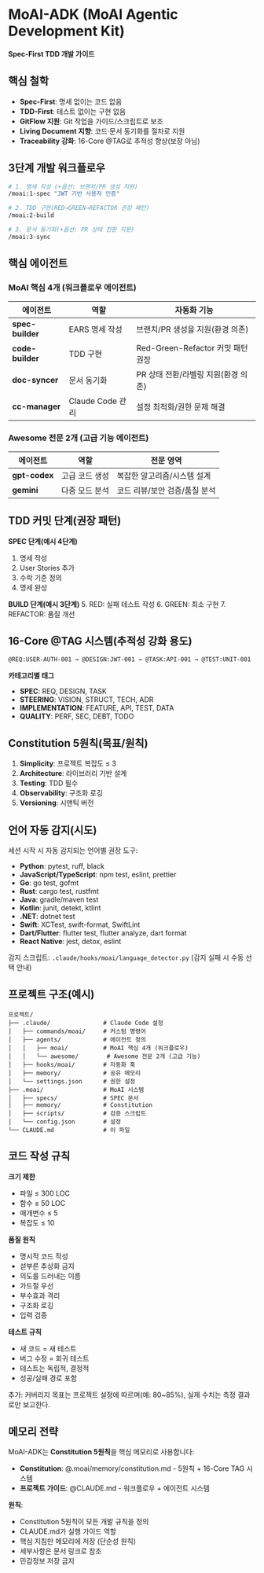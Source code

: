 # MoAI-ADK (MoAI Agentic Development Kit)

**Spec-First TDD 개발 가이드**

## 핵심 철학
- **Spec-First**: 명세 없이는 코드 없음
- **TDD-First**: 테스트 없이는 구현 없음
- **GitFlow 지원**: Git 작업을 가이드/스크립트로 보조
- **Living Document 지향**: 코드·문서 동기화를 절차로 지원
- **Traceability 강화**: 16-Core @TAG로 추적성 향상(보장 아님)

## 3단계 개발 워크플로우

```bash
# 1. 명세 작성 (+옵션: 브랜치/PR 생성 지원)
/moai:1-spec "JWT 기반 사용자 인증"

# 2. TDD 구현(RED→GREEN→REFACTOR 권장 패턴)
/moai:2-build

# 3. 문서 동기화(+옵션: PR 상태 전환 지원)
/moai:3-sync
```

## 핵심 에이전트

### MoAI 핵심 4개 (워크플로우 에이전트)

| 에이전트 | 역할 | 자동화 기능 |
|----------|------|------------|
| **spec-builder** | EARS 명세 작성 | 브랜치/PR 생성을 지원(환경 의존) |
| **code-builder** | TDD 구현 | Red-Green-Refactor 커밋 패턴 권장 |
| **doc-syncer** | 문서 동기화 | PR 상태 전환/라벨링 지원(환경 의존) |
| **cc-manager** | Claude Code 관리 | 설정 최적화/권한 문제 해결 |

### Awesome 전문 2개 (고급 기능 에이전트)

| 에이전트 | 역할 | 전문 영역 |
|----------|------|-----------|
| **gpt-codex** | 고급 코드 생성 | 복잡한 알고리즘/시스템 설계 |
| **gemini** | 다중 모드 분석 | 코드 리뷰/보안 검증/품질 분석 |

## TDD 커밋 단계(권장 패턴)

**SPEC 단계(예시 4단계)**
1. 명세 작성
2. User Stories 추가
3. 수락 기준 정의
4. 명세 완성

**BUILD 단계(예시 3단계)**
5. RED: 실패 테스트 작성
6. GREEN: 최소 구현
7. REFACTOR: 품질 개선

## 16-Core @TAG 시스템(추적성 강화 용도)

```markdown
@REQ:USER-AUTH-001 → @DESIGN:JWT-001 → @TASK:API-001 → @TEST:UNIT-001
```

**카테고리별 태그**
- **SPEC**: REQ, DESIGN, TASK
- **STEERING**: VISION, STRUCT, TECH, ADR
- **IMPLEMENTATION**: FEATURE, API, TEST, DATA
- **QUALITY**: PERF, SEC, DEBT, TODO

## Constitution 5원칙(목표/원칙)

1. **Simplicity**: 프로젝트 복잡도 ≤ 3
2. **Architecture**: 라이브러리 기반 설계
3. **Testing**: TDD 필수
4. **Observability**: 구조화 로깅
5. **Versioning**: 시맨틱 버전

## 언어 자동 감지(시도)

세션 시작 시 자동 감지되는 언어별 권장 도구:
- **Python**: pytest, ruff, black
- **JavaScript/TypeScript**: npm test, eslint, prettier
- **Go**: go test, gofmt
- **Rust**: cargo test, rustfmt
- **Java**: gradle/maven test
- **Kotlin**: junit, detekt, ktlint
- **.NET**: dotnet test
- **Swift**: XCTest, swift-format, SwiftLint
- **Dart/Flutter**: flutter test, flutter analyze, dart format
- **React Native**: jest, detox, eslint

감지 스크립트: `.claude/hooks/moai/language_detector.py` (감지 실패 시 수동 선택 안내)

## 프로젝트 구조(예시)

```
프로젝트/
├── .claude/               # Claude Code 설정
│   ├── commands/moai/     # 커스텀 명령어
│   ├── agents/            # 에이전트 정의
│   │   ├── moai/          # MoAI 핵심 4개 (워크플로우)
│   │   └── awesome/        # Awesome 전문 2개 (고급 기능)
│   ├── hooks/moai/        # 자동화 훅
│   ├── memory/            # 공유 메모리
│   └── settings.json      # 권한 설정
├── .moai/                 # MoAI 시스템
│   ├── specs/             # SPEC 문서
│   ├── memory/            # Constitution
│   ├── scripts/           # 검증 스크립트
│   └── config.json        # 설정
└── CLAUDE.md              # 이 파일
```

## 코드 작성 규칙

**크기 제한**
- 파일 ≤ 300 LOC
- 함수 ≤ 50 LOC
- 매개변수 ≤ 5
- 복잡도 ≤ 10

**품질 원칙**
- 명시적 코드 작성
- 섣부른 추상화 금지
- 의도를 드러내는 이름
- 가드절 우선
- 부수효과 격리
- 구조화 로깅
- 입력 검증

**테스트 규칙**
- 새 코드 = 새 테스트
- 버그 수정 = 회귀 테스트
- 테스트는 독립적, 결정적
- 성공/실패 경로 포함

추가: 커버리지 목표는 프로젝트 설정에 따르며(예: 80~85%), 실제 수치는 측정 결과로만 보고한다.


## 메모리 전략

MoAI-ADK는 **Constitution 5원칙**을 핵심 메모리로 사용합니다:

- **Constitution**: @.moai/memory/constitution.md - 5원칙 + 16-Core TAG 시스템
- **프로젝트 가이드**: @CLAUDE.md - 워크플로우 + 에이전트 시스템

**원칙**:

- Constitution 5원칙이 모든 개발 규칙을 정의
- CLAUDE.md가 실행 가이드 역할
- 핵심 지침만 메모리에 저장 (단순성 원칙)
- 세부사항은 문서 링크로 참조
- 민감정보 저장 금지